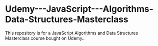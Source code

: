 # Udemy---JavaScript---Algorithms-Data-Structures-Masterclass
This repository is for a JavaScript Algorithms and Data Structures Masterclass course bought on Udemy.. 
